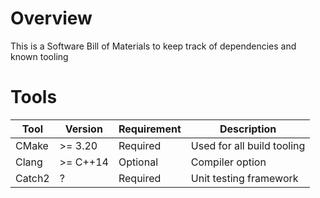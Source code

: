 # Overview
This is a Software Bill of Materials to keep track of dependencies and known tooling

# Tools

| Tool | Version | Requirement | Description |
|------|---------|-------------|-------------|
| CMake | >= 3.20| Required | Used for all build tooling |
| Clang | >= C++14 | Optional | Compiler option |
| Catch2 | ? | Required | Unit testing framework |
